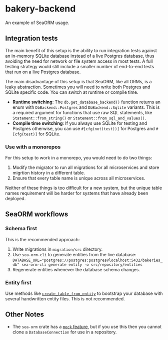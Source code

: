 # bakery-backend

An example of SeaORM usage.

## Integration tests

The main benefit of this setup is the ability to run integration tests against an in-memory SQLite database
instead of a live Postgres database, thus avoiding the need for network or file system access in most tests.
A full testing strategy would still include a smaller number of end-to-end tests that run on a live Postgres database.

The main disadvantage of this setup is that SeaORM, like all ORMs, is a leaky abstraction.
Sometimes you will need to write both Postgres and SQLite specific code. You can switch at runtime or compile time.

- **Runtime switching**: The `db.get_database_backend()` function returns an enum with
  `DbBackend::Postgres` and `DbBackend::Sqlite` variants.
  This is a required argument for functions that use raw SQL statements, like
  `Statement::from_string()` or `Statement::from_sql_and_values()`.
- **Compile time switching**: If you always use SQLite for testing and Postgres otherwise, you can use
  `#[cfg(not(test))]` for Postgres and `#[cfg(test)]` for SQLite.

### Use with a monorepos

For this setup to work in a monorepo, you would need to do two things:

1. Modify the migrator to run all migrations for all microservices and store migrtion history in a different table.
2. Ensure that every table name is unique across all microservices.

Neither of these things is too difficult for a new system,
but the unique table names requirement will be harder for
systems that have already been deployed.

## SeaORM workflows

### Schema first

This is the recommended approach:

1. Write migrations in `migration/src` directory.
2. Use `sea-orm-cli` to generate entities from the live database:
   `DATABASE_URL="postgres://postgres:postgres@localhost:5432/bakeries_db" sea-orm-cli generate entity -o src/repository/entities`
3. Regenerate entities whenever the database schema changes.

### Entity first

Use methods like [
`create_table_from_entity`](https://docs.rs/sea-orm/*/sea_orm/schema/struct.Schema.html#method.create_table_from_entity)
to bootstrap your database with several handwritten entity files. This is not recommended.

## Other Notes

- The `sea-orm` crate has a [`mock` feature](https://www.sea-ql.org/SeaORM/docs/write-test/mock/), but if you use this
  then you cannot clone a `DatabaseConnection`
  for use in a repository.